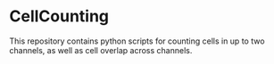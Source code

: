 # CellCounting
This repository contains python scripts for counting cells in up to two channels, as well as cell overlap across channels.
